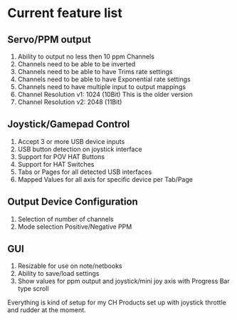 # Current feature list #

## Servo/PPM output ##
  1. Ability to output no less then 10 ppm Channels
  1. Channels need to be able to be inverted
  1. Channels need to be able to have Trims rate settings
  1. Channels need to be able to have Exponential rate settings
  1. Channels need to have multiple input to output mappings
  1. Channel Resolution v1: 1024 (10Bit) This is the older version
  1. Channel Resolution v2: 2048 (11Bit)

## Joystick/Gamepad Control ##
  1. Accept 3 or more USB device inputs
  1. USB button detection on joystick interface
  1. Support for POV HAT Buttons
  1. Support for HAT Switches
  1. Tabs or Pages for all detected USB interfaces
  1. Mapped Values for all axis for specific device per Tab/Page

## Output Device Configuration ##
  1. Selection of number of channels
  1. Mode selection Positive/Negative PPM

## GUI ##
  1. Resizable for use on note/netbooks
  1. Ability to save/load settings
  1. Show values for ppm output and joystick/mini joy axis with Progress Bar type scroll


Everything is kind of setup for my CH Products set up with joystick throttle and rudder at the moment.